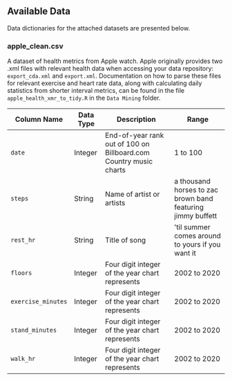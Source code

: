 Available Data
-----------------------

Data dictionaries for the attached datasets are presented below.

### apple_clean.csv

A dataset of health metrics from Apple watch. Apple originally provides two .xml files with relevant health data when accessing your data repository: `export_cda.xml` and `export.xml`. Documentation on how to parse these files for relevant exercise and heart rate data, along with calculating daily statistics from shorter interval metrics, can be found in the file `apple_health_xmr_to_tidy.R` in the `Data Mining` folder.

| Column Name | Data Type | Description | Range |
|-------------|-----------|-----------|-------------|
| `date` | Integer | End-of-year rank out of 100 on Billboard.com Country music charts |  1 to 100 |
| `steps` | String | Name of artist or artists | a thousand horses to zac brown band featuring jimmy buffett  |
| `rest_hr` | String | Title of song | 'til summer comes around to yours if you want it |
| `floors` | Integer | Four digit integer of the year chart represents | 2002 to 2020 |
| `exercise_minutes` | Integer | Four digit integer of the year chart represents | 2002 to 2020 |
| `stand_minutes` | Integer | Four digit integer of the year chart represents | 2002 to 2020 |
| `walk_hr` | Integer | Four digit integer of the year chart represents | 2002 to 2020 |
